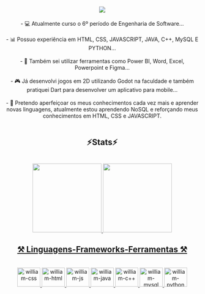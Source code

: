 <h1 align="center">
<img src="https://readme-typing-svg.herokuapp.com/?font=Righteous&size=35&center=true&vCenter=true&width=500&height=70&duration=4000&lines=olá!+👋;+me+chamo+William!;" />
</h1>



<div  align="center" >
- 💻 Atualmente curso o 6º período de Engenharia de Software... <br>
</div>

<br>

<div  align="center" >
- 📊 Possuo experiência em HTML, CSS, JAVASCRIPT, JAVA, C++, MySQL E PYTHON... <br>
</div>

<br>

<div  align="center" >
- 🔧 Também sei utilizar ferramentas como Power BI, Word, Excel, Powerpoint e Figma... <br>
</div>

<br>

<div  align="center" >
- 🎮 Já desenvolvi jogos em 2D utilizando Godot na faculdade e também pratiquei Dart para desenvolver um aplicativo para mobile... <br>
</div>

<br>

<div  align="center" >
- 📌 Pretendo aperfeiçoar os meus conhecimentos cada vez mais e aprender novas linguagens, atualmente estou aprendendo NoSQL e reforçando meus conhecimentos em HTML, CSS e JAVASCRIPT. <br>
</div>

 <br> 


<h2 align="center" >⚡Stats⚡</h2>
<br>
<div align="center">
  <a href="https://github.com//williampinh">
  <img height="180em" src="https://github-readme-stats.vercel.app/api?username=williampinh&show_icons=true&theme=dark&include_all_commits=true&count_private=true"/>
  <img height="180em" src="https://github-readme-stats.vercel.app/api/top-langs/?username=williampinh&layout=compact&langs_count=16&theme=dark"/>
</div>



<h2 align="center" >⚒️ Linguagens-Frameworks-Ferramentas ⚒️</h2>
<br>
<div align="center" >
  <img aling="center" alt="william-css" height="50" width="60" src="https://cdn.jsdelivr.net/gh/devicons/devicon@latest/icons/css3/css3-original.svg"/>
  <img aling="center" alt="william-html" height="50" width="60" src="https://cdn.jsdelivr.net/gh/devicons/devicon@latest/icons/html5/html5-original.svg"/>
  <img aling="center" alt="william-js" height="50" width="60" src="https://cdn.jsdelivr.net/gh/devicons/devicon@latest/icons/javascript/javascript-original.svg"/>
  <img aling="center" alt="william-java" height="50" width="60" src="https://icongr.am/devicon/java-original.svg"/>
  <img aling="center" alt="william-c++" height="50" width="60" src="https://icongr.am/devicon/c-original.svg"/>
  <img aling="center" alt="william-mysql" height="50" width="60" src="https://icongr.am/devicon/mysql-original.svg"/>
  <img aling="center" alt="william-python" height="50" width="60" src="https://icongr.am/devicon/python-original.svg"/>
</div>
